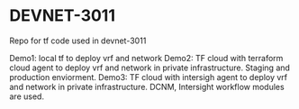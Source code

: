 # DEVNET-3011

Repo for tf code used in devnet-3011

Demo1: local tf to deploy vrf and network 
Demo2: TF cloud with terraform cloud agent to deploy vrf and network in private infrastructure. Staging and production enviorment. 
Demo3: TF cloud with intersigh agent to deploy vrf and network in private infrastructure. DCNM, Intersight workflow modules are used.
